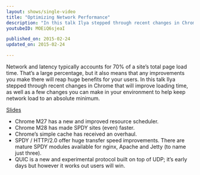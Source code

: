 ```yaml
---
layout: shows/single-video
title: "Optimizing Network Performance"
description: "In this talk Ilya stepped through recent changes in Chrome that will improve loading time, as well as a few changes you can make in your environment to help keep network load to an absolute minimum."
youtubeID: MOEiQ6sjeaI

published_on: 2015-02-24
updated_on: 2015-02-24

---
```


Network and latency typically accounts for 70% of a site’s total page load time. That’s a large percentage, but it also means that any improvements you make there will reap huge benefits for your users. In this talk Ilya stepped through recent changes in Chrome that will improve loading time, as well as a few changes you can make in your environment to help keep network load to an absolute minimum.

[Slides](http://bit.ly/cds-network)

+ Chrome M27 has a new and improved resource scheduler.
+ Chrome M28 has made SPDY sites (even) faster.
+ Chrome’s simple cache has received an overhaul.
+ SPDY / HTTP/2.0 offer huge transfer speed improvements. There are mature SPDY modules available for nginx, Apache and Jetty (to name just three).
+ QUIC is a new and experimental protocol built on top of UDP; it’s early days but however it works out users will win.
